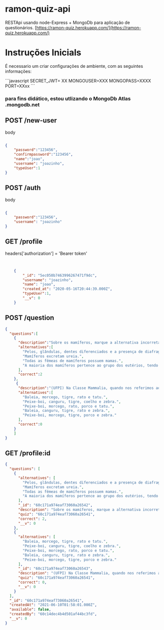 # ramon-quiz-api
RESTApi usando node-Express + MongoDb para aplicação de questionários.
[https://ramon-quiz.herokuapp.com/](https://ramon-quiz.herokuapp.com/)
# Instruções Inicials
É necessario um criar configurações
de ambiente, com as seguintes informações:

´´´javascript
SECRET_JWT= XX
MONGOUSER=XXX
MONGOPASS=XXXX
PORT=XXxx
´´´
 
 ### para fins didático, estou utlizando o MongoDb Atlas .mongodb.net

 ## POST /new-user
body
```json

{
	"password":"123456",
	"confirmpassword":"123456",
	"name":"joao",
	"username": "joazinho",
   	"typeUser":1
}
```
## POST /auth
body
```json

{
	"password":"123456",
	"username": "joazinho"
}
```
## GET /profile
headers['authorization'] = 'Bearer token'
```json


	{
        "_id": "5ec050b7463996267471f9dc",
        "username": "joazinho",
        "name": "joao",
        "created_at": "2020-05-16T20:44:39.000Z",
        "typeUser":1,
        "__v": 0
    }
```
## POST /question
```json
{
  "questions":[
    {
      "description":"Sobre os mamíferos, marque a alternativa incorreta:",	
      "alternatives":[
        "Pelos, glândulas, dentes diferenciados e a presença de diafragma caracterizam os mamíferos.",
        "Mamíferos excretam ureia.",
        "Todas as fêmeas de mamíferos possuem mamas.",
        "A maioria dos mamíferos pertence ao grupo dos eutérios, tendo como principal característica a presença de placenta bem desenvolvida e duradoura."
      ],
      "correct":2
    },
     {
      "description":"(UFPI) Na Classe Mammalia, quando nos referimos aos cetáceos, quirópteros, carnívoros, roedores e edentados, estamos falando dos seguintes animais:",
      "alternatives":[
        "Baleia, morcego, tigre, rato e tatu.",
        "Peixe-boi, canguru, tigre, coelho e zebra.",
        "Peixe-boi, morcego, rato, porco e tatu.",
        "Baleia, canguru, tigre, rato e zebra.",
        "Peixe-boi, morcego, tigre, porco e zebra."
      ],
      "correct":0
    }
    ]
}
```
## GET /profile:id
```json
{
  "questions": [
    {
      "alternatives": [
        "Pelos, glândulas, dentes diferenciados e a presença de diafragma caracterizam os mamíferos.",
        "Mamíferos excretam ureia.",
        "Todas as fêmeas de mamíferos possuem mamas.",
        "A maioria dos mamíferos pertence ao grupo dos eutérios, tendo como principal característica a presença de placenta bem desenvolvida e duradoura."
      ],
      "_id": "60c171a974eaf73060a26542",
      "description": "Sobre os mamíferos, marque a alternativa incorreta:",
      "quiz": "60c171a974eaf73060a26541",
      "correct": 2,
      "__v": 0
    },
    {
      "alternatives": [
        "Baleia, morcego, tigre, rato e tatu.",
        "Peixe-boi, canguru, tigre, coelho e zebra.",
        "Peixe-boi, morcego, rato, porco e tatu.",
        "Baleia, canguru, tigre, rato e zebra.",
        "Peixe-boi, morcego, tigre, porco e zebra."
      ],
      "_id": "60c171a974eaf73060a26543",
      "description": "(UFPI) Na Classe Mammalia, quando nos referimos aos cetáceos, quirópteros, carnívoros, roedores e edentados, estamos falando dos seguintes animais:",
      "quiz": "60c171a974eaf73060a26541",
      "correct": 0,
      "__v": 0
    }
  ],
  "_id": "60c171a974eaf73060a26541",
  "createdAt": "2021-06-10T01:58:01.000Z",
  "available": false,
  "createdBy": "60c14dec4b4d501af44bc3fd",
  "__v": 0
}
```
